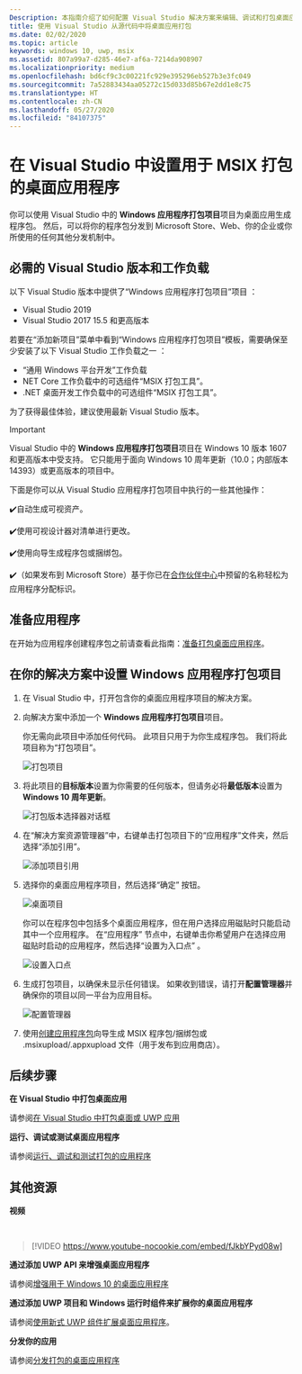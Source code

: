```yaml
---
Description: 本指南介绍了如何配置 Visual Studio 解决方案来编辑、调试和打包桌面应用。
title: 使用 Visual Studio 从源代码中将桌面应用打包
ms.date: 02/02/2020
ms.topic: article
keywords: windows 10, uwp, msix
ms.assetid: 807a99a7-d285-46e7-af6a-7214da908907
ms.localizationpriority: medium
ms.openlocfilehash: bd6cf9c3c00221fc929e395296eb527b3e3fc049
ms.sourcegitcommit: 7a52883434aa05272c15d033d85b67e2dd1e8c75
ms.translationtype: HT
ms.contentlocale: zh-CN
ms.lasthandoff: 05/27/2020
ms.locfileid: "84107375"
---
```

# <a name="set-up-your-desktop-application-for-msix-packaging-in-visual-studio"></a>在 Visual Studio 中设置用于 MSIX 打包的桌面应用程序

你可以使用 Visual Studio 中的 **Windows 应用程序打包项目**项目为桌面应用生成程序包。 然后，可以将你的程序包分发到 Microsoft Store、Web、你的企业或你所使用的任何其他分发机制中。

## <a name="required-visual-studio-version-and-workload"></a>必需的 Visual Studio 版本和工作负载

以下 Visual Studio 版本中提供了“Windows 应用程序打包项目”项目  ：

* Visual Studio 2019
* Visual Studio 2017 15.5 和更高版本

若要在“添加新项目”菜单中看到“Windows 应用程序打包项目”模板，需要确保至少安装了以下 Visual Studio 工作负载之一  ：

* “通用 Windows 平台开发”工作负载
* NET Core 工作负载中的可选组件“MSIX 打包工具”。
* .NET 桌面开发工作负载中的可选组件“MSIX 打包工具”。

 为了获得最佳体验，建议使用最新 Visual Studio 版本。

> [!IMPORTANT]
> Visual Studio 中的 **Windows 应用程序打包项目**项目在 Windows 10 版本 1607 和更高版本中受支持。 它只能用于面向 Windows 10 周年更新（10.0；内部版本 14393）或更高版本的项目中。

下面是你可以从 Visual Studio 应用程序打包项目中执行的一些其他操作：

:heavy_check_mark:自动生成可视资产。

:heavy_check_mark:使用可视设计器对清单进行更改。

:heavy_check_mark:使用向导生成程序包或捆绑包。

:heavy_check_mark:（如果发布到 Microsoft Store）基于你已在[合作伙伴中心](https://partner.microsoft.com/dashboard)中预留的名称轻松为应用程序分配标识。


## <a name="prepare-your-application"></a>准备应用程序

在开始为应用程序创建程序包之前请查看此指南：[准备打包桌面应用程序](desktop-to-uwp-prepare.md)。

<a id="new-packaging-project"/>

## <a name="setup-the-windows-application-packaging-project-in-your-solution"></a>在你的解决方案中设置 Windows 应用程序打包项目

1. 在 Visual Studio 中，打开包含你的桌面应用程序项目的解决方案。

2. 向解决方案中添加一个 **Windows 应用程序打包项目**项目。

   你无需向此项目中添加任何代码。 此项目只用于为你生成程序包。 我们将此项目称为“打包项目”。

   ![打包项目](images/packaging-project.png)

3. 将此项目的**目标版本**设置为你需要的任何版本，但请务必将**最低版本**设置为 **Windows 10 周年更新**。

   ![打包版本选择器对话框](images/packaging-version.png)

4. 在“解决方案资源管理器”中，右键单击打包项目下的“应用程序”文件夹，然后选择“添加引用”。  

   ![添加项目引用](images/add-project-reference.png)

5. 选择你的桌面应用程序项目，然后选择“确定”  按钮。

   ![桌面项目](images/reference-project.png)

   你可以在程序包中包括多个桌面应用程序，但在用户选择应用磁贴时只能启动其中一个应用程序。 在“应用程序”  节点中，右键单击你希望用户在选择应用磁贴时启动的应用程序，然后选择“设置为入口点”  。

   ![设置入口点](images/entry-point-set.png)

6. 生成打包项目，以确保未显示任何错误。 如果收到错误，请打开**配置管理器**并确保你的项目以同一平台为应用目标。

   ![配置管理器](images/config-manager.png)

7. 使用[创建应用程序包](../package/packaging-uwp-apps.md)向导生成 MSIX 程序包/捆绑包或 .msixupload/.appxupload 文件（用于发布到应用商店）。


## <a name="next-steps"></a>后续步骤

**在 Visual Studio 中打包桌面应用**

请参阅[在 Visual Studio 中打包桌面或 UWP 应用](../package/packaging-uwp-apps.md)

**运行、调试或测试桌面应用程序**

请参阅[运行、调试和测试打包的应用程序](desktop-to-uwp-debug.md)

## <a name="additional-resources"></a>其他资源

**视频**

&nbsp;
> [!VIDEO https://www.youtube-nocookie.com/embed/fJkbYPyd08w]

**通过添加 UWP API 来增强桌面应用程序**

请参阅[增强用于 Windows 10 的桌面应用程序](https://docs.microsoft.com/windows/apps/desktop/modernize/desktop-to-uwp-enhance)

**通过添加 UWP 项目和 Windows 运行时组件来扩展你的桌面应用程序**

请参阅[使用新式 UWP 组件扩展桌面应用程序](https://docs.microsoft.com/windows/apps/desktop/modernize/desktop-to-uwp-extend)。

**分发你的应用**

请参阅[分发打包的桌面应用程序](https://docs.microsoft.com/windows/apps/desktop/modernize/desktop-to-uwp-distribute)
